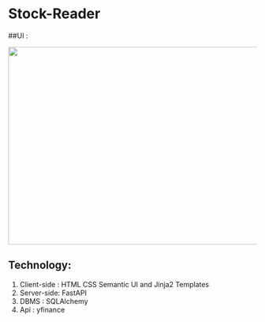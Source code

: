 # Stock-Reader

##UI :

<img src="https://user-images.githubusercontent.com/32242297/101804622-fdacc680-3b3b-11eb-9522-dde9087ab988.jpg" width="1000" height="400" />

## Technology:
1. Client-side : HTML CSS Semantic UI and Jinja2 Templates 
2. Server-side: FastAPI
3. DBMS : SQLAlchemy
4. Api : yfinance

